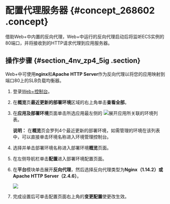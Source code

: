 # 配置代理服务器 {#concept_268602 .concept}

借助Web+中内置的反向代理，Web+中运行的反向代理启动后将监听ECS实例的80端口，并将接收到的HTTP请求代理到应用服务器。

## 操作步骤 {#section_4nv_zp4_5ig .section}

Web+中可使用**nginx**和**Apache HTTP Server**作为反向代理以将您的应用映射到端口80上的SLB负载均衡器。

1.  登录[Web+控制台](https://webplus.console.aliyun.com)。
2.  在**概览**页**最近更新的部署环境**区域的右上角单击**查看全部**。
3.  在**应用及部署环境**页面单击所选应用最左侧的 ![](http://static-aliyun-doc.oss-cn-hangzhou.aliyuncs.com/assets/img/163212/156048101947117_zh-CN.png)展开应用所关联的环境列表。

    **说明：** 在**概览**页会罗列4个最近更新的部署环境，如需管理的环境在该列表中，可以直接单击环境名称进入环境管理控制台。

4.  选择并单击部署环境名称进入部署环境**概览**页面。
5.  在左侧导航栏单击**配置**进入部署环境配置页面。
6.  在**平台**模块单击展开**反向代理**，然后选择反向代理类型为**Nginx（1.14.2）**或**Apache HTTP Server（2.4.6）**。

    ![](http://static-aliyun-doc.oss-cn-hangzhou.aliyuncs.com/assets/img/221977/156048101947643_zh-CN.png)

7.  完成设置后可单击配置页面右上角的**变更配置**使更改生效。

